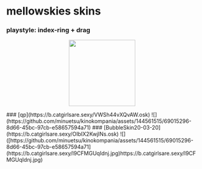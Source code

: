 # mellowskies skins
 ### playstyle: index-ring + drag
 <p align="center">
 <a href="https://osu.ppy.sh/users/11132582">
 <img src="https://a.ppy.sh/11132582"
       width="175"
       height="175">
 </a>
 </p>
### [qp](https://b.catgirlsare.sexy/VWSh44vXQvAW.osk)
![](https://github.com/minuetsu/kinokompania/assets/144561515/69015296-8d66-45bc-97cb-e58657594a71)
### [BubbleSkin20-03-20](https://b.catgirlsare.sexy/OIbIX2KwjlNs.osk)
![]([https://github.com/minuetsu/kinokompania/assets/144561515/69015296-8d66-45bc-97cb-e58657594a71](https://b.catgirlsare.sexy/l9CFMGUqIdnj.jpg)https://b.catgirlsare.sexy/l9CFMGUqIdnj.jpg)
